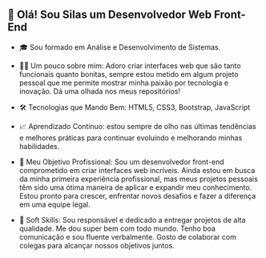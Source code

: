 
## 👋 Olá! Sou Silas um Desenvolvedor Web Front-End

 - 🎓 Sou formado em Análise e Desenvolvimento de Sistemas.

- 👨‍💻 Um pouco sobre mim: Adoro criar interfaces web que são tanto funcionais quanto bonitas, sempre estou metido em algum projeto pessoal que me permite mostrar minha paixão por tecnologia e inovação. Dá uma olhada nos meus repositórios!

- 🛠️ Tecnologias que Mando Bem: HTML5, CSS3, Bootstrap, JavaScript

- 📈 Aprendizado Contínuo: estou sempre de olho nas últimas tendências e melhores práticas para continuar evoluindo e melhorando minhas habilidades.

- 🚀 Meu Objetivo Profissional: 
Sou um desenvolvedor front-end comprometido em criar interfaces web incríveis.
Ainda estou em busca da minha primeira experiência profissional, mas meus projetos pessoais têm sido uma ótima maneira de aplicar e expandir meu conhecimento.
Estou pronto para crescer, enfrentar novos desafios e fazer a diferença em uma equipe legal.

- 🌟 Soft Skills:
Sou responsável e dedicado a entregar projetos de alta qualidade.
Me dou super bem com todo mundo.
Tenho boa comunicação e sou fluente verbalmente.
Gosto de colaborar com colegas para alcançar nossos objetivos juntos.
